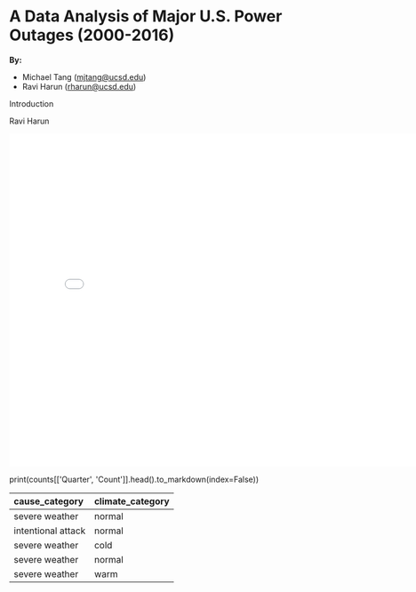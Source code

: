 # A Data Analysis of Major U.S. Power Outages (2000-2016)
**By:**
- Michael Tang (mjtang@ucsd.edu)
- Ravi Harun (rharun@ucsd.edu)

Introduction

Ravi Harun
<iframe
  src="assets/outage_plot.html"
  width="800"
  height="600"
  frameborder="0"
></iframe>

print(counts[['Quarter', 'Count']].head().to_markdown(index=False))

| cause_category     | climate_category   |
|:-------------------|:-------------------|
| severe weather     | normal             |
| intentional attack | normal             |
| severe weather     | cold               |
| severe weather     | normal             |
| severe weather     | warm               |
